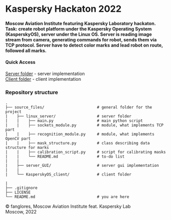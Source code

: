 # Kaspersky Hackaton 2022
#### Moscow Aviation Institute featuring Kaspersky Laboratory hackaton.  Task: create robot platform under the Kaspersky Operating System (KasperskyOS), server under the Linux OS. Server is reading image stream from camera, generating commands for robot, sends them via TCP protocol. Server have to detect color marks and lead robot on route, followed all marks.  
  
#### Quick Access
[Server folder](source_files/linux_server) - server implementation  
[Client folder](source_files/KasperskyOS_client) - client implementation  
  
  
### Repository structure
    .  
    ├── source_files/                       # general folder for the project  
    |    ├── linux_server/                  # server folder  
    |    |    ├── main.py                   # main python script  
    |    |    ├── sockets_module.py         # module, what implements TCP part  
    |    |    ├── recognition_module.py     # module, what implements OpenCV part  
    |    |    ├── mask_structure.py         # class describing data structure for marks  
    |    |    ├── calibration_script.py     # script for calibrating masks  
    |    |    └── README.md                 # to-do list  
    |    |  
    |    ├── server_GUI/                    # server gui implementation  
    |    | 
    |    └── KasperskyOS_client/            # client folder  

    |  
    ├── .gitignore  
    ├── LICENSE  
    └── README.md                           # you are here
  
  
  
© fanglores, Moscow Aviation Institute feat. Kaspersky Lab  
Moscow, 2022
